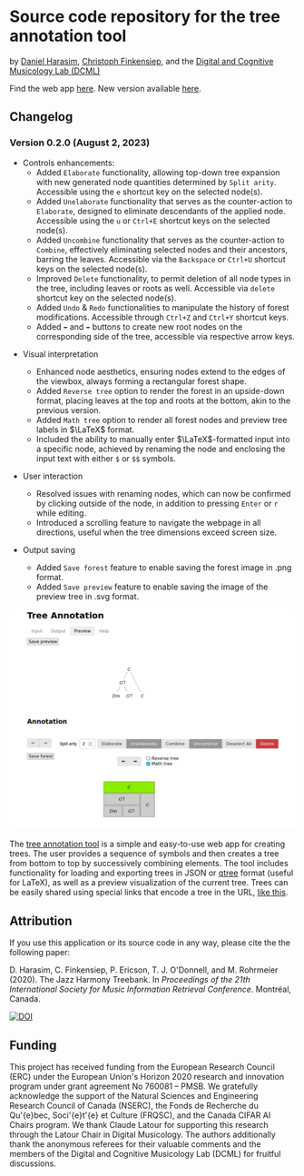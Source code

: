 # Source code repository for the tree annotation tool

by [Daniel Harasim](https://people.epfl.ch/daniel.harasim),
[Christoph Finkensiep](https://people.epfl.ch/christoph.finkensiep),
and the [Digital and Cognitive Musicology Lab (DCML)](https://dcml.epfl.ch)

Find the web app [here](https://dcmlab.github.io/tree-annotation-code/).
New version available [here](https://kreslotim.github.io/tree-annotation-code/).

## Changelog
### Version 0.2.0 (August 2, 2023)

- Controls enhancements:
	* Added `Elaborate` functionality, allowing top-down tree expansion with new generated node quantities determined by `Split arity`. Accessible using the `e` shortcut key on the selected node(s).
	* Added `Unelaborate` functionality that serves as the counter-action to `Elaborate`, designed to eliminate descendants of the applied node. Accessible using the `u` or `Ctrl+E` shortcut keys on the selected node(s).
	* Added `Uncombine` functionality  that serves as the counter-action to `Combine`, effectively eliminating selected nodes and their ancestors, barring the leaves. Accessible via the `Backspace` or `Ctrl+U` shortcut keys on the selected node(s).
	* Improved `Delete` functionality, to permit deletion of all node types in the tree, including leaves or roots as well. Accessible via `delete` shortcut key on the selected node(s).
	* Added `Undo` & `Redo` functionalities to manipulate the history of forest modifications. Accessible through `Ctrl+Z` and `Ctrl+Y` shortcut keys.
	* Added `⬅` and `➡` buttons to create new root nodes on the corresponding side of the tree, accessible via respective arrow keys.
	
* Visual interpretation
	* Enhanced node aesthetics, ensuring nodes extend to the edges of the viewbox, always forming a rectangular forest shape.
	* Added `Reverse tree` option to render the forest in an upside-down format, placing leaves at the top and roots at the bottom, akin to the previous version.
	* Added `Math tree` option to render all forest nodes and preview tree labels in $\LaTeX$ format.
	* Included the ability to manually enter $\LaTeX$-formatted input into a specific node, achieved by renaming the node and enclosing the input text with either `$` or `$$` symbols.
	
* User interaction
	* Resolved issues with renaming nodes, which can now be confirmed by clicking outside of the node, in addition to pressing `Enter` or `r` while editing.
	* Introduced a scrolling feature to navigate the webpage in all directions, useful when the tree dimensions exceed screen size.
	
* Output saving
	* Added `Save forest` feature to enable saving the forest image in .png format.
	* Added `Save preview` feature to enable saving the image of the preview tree in .svg format.

![A screenshot of the tool](screenshot.jpg)

The [tree annotation tool](https://dcmlab.github.io/tree-annotation-code/) is a simple and easy-to-use web app for creating trees.
The user provides a sequence of symbols and then creates a tree from bottom to top by successively combining elements.
The tool includes functionality for loading and exporting trees
in JSON or [qtree](https://ctan.org/pkg/tikz-qtree) format (useful for LaTeX),
as well as a preview visualization of the current tree.
Trees can be easily shared using special links that encode a tree in the URL,
[like this](https://dcmlab.github.io/tree-annotation-code/?tree=eyJsYWJlbCI6IkMiLCJjaGlsZHJlbiI6W3sibGFiZWwiOiJDIiwiY2hpbGRyZW4iOltdfSx7ImxhYmVsIjoiQyIsImNoaWxkcmVuIjpbeyJsYWJlbCI6Ikc3IiwiY2hpbGRyZW4iOlt7ImxhYmVsIjoiRG0iLCJjaGlsZHJlbiI6W119LHsibGFiZWwiOiJHNyIsImNoaWxkcmVuIjpbXX1dfSx7ImxhYmVsIjoiQyIsImNoaWxkcmVuIjpbXX1dfV19).

## Attribution
If you use this application or its source code in any way, please cite the the following paper:

D. Harasim, C. Finkensiep, P. Ericson, T. J. O'Donnell, and M. Rohrmeier (2020). The Jazz Harmony Treebank. In *Proceedings of the 21th International Society for Music Information Retrieval Conference*. Montréal, Canada.

[![DOI](https://zenodo.org/badge/DOI/10.5281/zenodo.4245406.svg)](https://doi.org/10.5281/zenodo.4245406)

## Funding 
This project has received funding from the European Research Council
(ERC) under the European Union's Horizon 2020 research and innovation
program under grant agreement No 760081 – PMSB. We gratefully
acknowledge the support of the Natural Sciences and Engineering
Research Council of Canada (NSERC), the Fonds de Recherche du
Qu\'{e}bec, Soci\'{e}t\'{e} et Culture (FRQSC), and the Canada CIFAR
AI Chairs program. We thank Claude Latour for supporting this research
through the Latour Chair in Digital Musicology. The authors
additionally thank the anonymous referees for their valuable comments
and the members of the Digital and Cognitive Musicology Lab (DCML) for
fruitful discussions.
